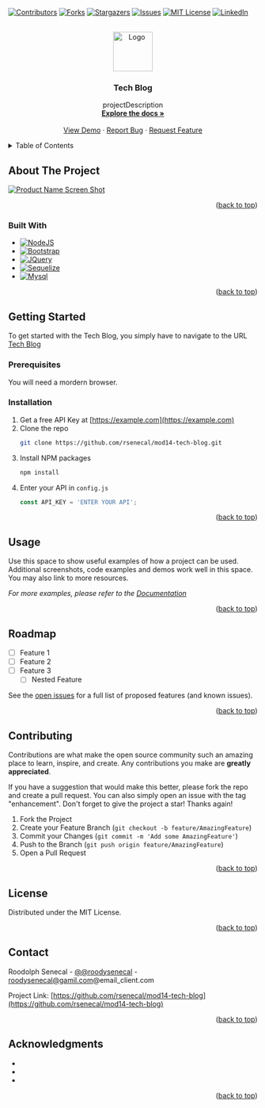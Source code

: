 <!-- Improved compatibility of back to top link: See: https://github.com/othneildrew/Best-README-Template/pull/73 -->
<!-- REPLACE  "mod14-tech-blog" with the name of the project on github
		REPLACE: "projectName" with the literal name of the project
		REPLACE  "projectDescription" with a brief description of your project --> 

<a name="readme-top"></a>
[![Contributors][contributors-shield]][contributors-url]
[![Forks][forks-shield]][forks-url]
[![Stargazers][stars-shield]][stars-url]
[![Issues][issues-shield]][issues-url]
[![MIT License][license-shield]][license-url]
[![LinkedIn][linkedin-shield]][linkedin-url]



<!-- PROJECT LOGO -->
<br />
<div align="center">
  <a href="https://github.com/rsenecal/mod14-tech-blog">
    <img src="images/logo.png" alt="Logo" width="80" height="80">
  </a>

<!-- Project Name -->
<h3 align="center">Tech Blog</h3>

  <p align="center">
    projectDescription
    <br />
    <a href="https://github.com/rsenecal/mod14-tech-blog"><strong>Explore the docs »</strong></a>
    <br />
    <br />
    <a href="https://github.com/rsenecal/mod14-tech-blog">View Demo</a>
    ·
    <a href="https://github.com/rsenecal/mod14-tech-blog/issues">Report Bug</a>
    ·
    <a href="https://github.com/rsenecal/mod14-tech-blog/issues">Request Feature</a>
  </p>
</div>



<!-- TABLE OF CONTENTS -->
<details>
  <summary>Table of Contents</summary>
  <ol>
    <li>
      <a href="#about-the-project">About The Project</a>
      <ul>
        <li><a href="#built-with">Built With</a></li>
      </ul>
    </li>
    <li>
      <a href="#getting-started">Getting Started</a>
      <ul>
        <li><a href="#prerequisites">Prerequisites</a></li>
        <li><a href="#installation">Installation</a></li>
      </ul>
    </li>
    <li><a href="#usage">Usage</a></li>
    <li><a href="#roadmap">Roadmap</a></li>
    <li><a href="#contributing">Contributing</a></li>
    <li><a href="#license">License</a></li>
    <li><a href="#contact">Contact</a></li>
    <li><a href="#acknowledgments">Acknowledgments</a></li>
  </ol>
</details>



<!-- ABOUT THE PROJECT -->
## About The Project

[![Product Name Screen Shot][product-screenshot]](https://example.com)


<p align="right">(<a href="#readme-top">back to top</a>)</p>



### Built With

* [![NodeJS][Nodejs.org]][Node-url]
* [![Bootstrap][Bootstrap.com]][Bootstrap-url]
* [![JQuery][JQuery.com]][JQuery-url]
* [![Sequelize][Sequelize.org]][Sequelize-url]
* [![Mysql][Mysql.com]][Mysql-url]

<p align="right">(<a href="#readme-top">back to top</a>)</p>



<!-- GETTING STARTED -->
## Getting Started

To get started with the Tech Blog, you simply have to navigate to the URL [Tech Blog](https://roody-mod14-tech-blog.herokuapp.com/)

### Prerequisites

You will need a mordern browser. 

### Installation

1. Get a free API Key at [https://example.com](https://example.com)
2. Clone the repo
   ```sh
   git clone https://github.com/rsenecal/mod14-tech-blog.git
   ```
3. Install NPM packages
   ```sh
   npm install
   ```
4. Enter your API in `config.js`
   ```js
   const API_KEY = 'ENTER YOUR API';
   ```

<p align="right">(<a href="#readme-top">back to top</a>)</p>

<!-- USAGE EXAMPLES -->
## Usage

Use this space to show useful examples of how a project can be used. Additional screenshots, code examples and demos work well in this space. You may also link to more resources.

_For more examples, please refer to the [Documentation](https://github.com/rsenecal/mod14-tech-blog/wiki)_

<p align="right">(<a href="#readme-top">back to top</a>)</p>



<!-- ROADMAP -->
## Roadmap

- [ ] Feature 1
- [ ] Feature 2
- [ ] Feature 3
    - [ ] Nested Feature

See the [open issues](https://github.com/rsenecal/mod14-tech-blog/issues) for a full list of proposed features (and known issues).

<p align="right">(<a href="#readme-top">back to top</a>)</p>



<!-- CONTRIBUTING -->
## Contributing

Contributions are what make the open source community such an amazing place to learn, inspire, and create. Any contributions you make are **greatly appreciated**.

If you have a suggestion that would make this better, please fork the repo and create a pull request. You can also simply open an issue with the tag "enhancement".
Don't forget to give the project a star! Thanks again!

1. Fork the Project
2. Create your Feature Branch (`git checkout -b feature/AmazingFeature`)
3. Commit your Changes (`git commit -m 'Add some AmazingFeature'`)
4. Push to the Branch (`git push origin feature/AmazingFeature`)
5. Open a Pull Request

<p align="right">(<a href="#readme-top">back to top</a>)</p>



<!-- LICENSE -->
## License

Distributed under the MIT License. 

<p align="right">(<a href="#readme-top">back to top</a>)</p>



<!-- CONTACT -->
## Contact

Roodolph Senecal - [@@roodysenecal](https://twitter.com/@roodysenecal) - roodysenecal@gamil.com@email_client.com

Project Link: [https://github.com/rsenecal/mod14-tech-blog](https://github.com/rsenecal/mod14-tech-blog)

<p align="right">(<a href="#readme-top">back to top</a>)</p>



<!-- ACKNOWLEDGMENTS -->
## Acknowledgments

* []()
* []()
* []()

<p align="right">(<a href="#readme-top">back to top</a>)</p>



<!-- MARKDOWN LINKS & IMAGES -->
<!-- https://www.markdownguide.org/basic-syntax/#reference-style-links -->
[contributors-shield]: https://img.shields.io/github/contributors/rsenecal/mod14-tech-blog.svg?style=for-the-badge
[contributors-url]: https://github.com/rsenecal/mod14-tech-blog/graphs/contributors
[forks-shield]: https://img.shields.io/github/forks/rsenecal/mod14-tech-blog.svg?style=for-the-badge
[forks-url]: https://github.com/rsenecal/mod14-tech-blog/network/members
[stars-shield]: https://img.shields.io/github/stars/rsenecal/mod14-tech-blog.svg?style=for-the-badge
[stars-url]: https://github.com/rsenecal/mod14-tech-blog/stargazers
[issues-shield]: https://img.shields.io/github/issues/rsenecal/mod14-tech-blog.svg?style=for-the-badge
[issues-url]: https://github.com/rsenecal/mod14-tech-blog/issues
[license-shield]: https://img.shields.io/github/license/rsenecal/mod14-tech-blog.svg?style=for-the-badge
[license-url]: https://github.com/rsenecal/mod14-tech-blog/blob/master/LICENSE.txt
[linkedin-shield]: https://img.shields.io/badge/-LinkedIn-black.svg?style=for-the-badge&logo=linkedin&colorB=555
[linkedin-url]: https://linkedin.com/in/linkedin_username
[product-screenshot]: images/screenshot.png
[Next.js]: https://img.shields.io/badge/next.js-000000?style=for-the-badge&logo=nextdotjs&logoColor=white
[Next-url]: https://nextjs.org/
[Nodejs.org]: https://img.shields.io/badge/Node.js-4e4e4e?style=for-the-badge&logo=node.js&logoColor=#339933
[Node-url]: https://https://nodejs.org/
[React.js]: https://img.shields.io/badge/React-20232A?style=for-the-badge&logo=react&logoColor=61DAFB
[React-url]: https://reactjs.org/
[Vue.js]: https://img.shields.io/badge/Vue.js-35495E?style=for-the-badge&logo=vuedotjs&logoColor=4FC08D
[Vue-url]: https://vuejs.org/
[Angular.io]: https://img.shields.io/badge/Angular-DD0031?style=for-the-badge&logo=angular&logoColor=white
[Angular-url]: https://angular.io/
[Svelte.dev]: https://img.shields.io/badge/Svelte-4A4A55?style=for-the-badge&logo=svelte&logoColor=FF3E00
[Svelte-url]: https://svelte.dev/
[Laravel.com]: https://img.shields.io/badge/Laravel-FF2D20?style=for-the-badge&logo=laravel&logoColor=white
[Laravel-url]: https://laravel.com
[Bootstrap.com]: https://img.shields.io/badge/Bootstrap-563D7C?style=for-the-badge&logo=bootstrap&logoColor=white
[Bootstrap-url]: https://getbootstrap.com
[JQuery.com]: https://img.shields.io/badge/jQuery-0769AD?style=for-the-badge&logo=jquery&logoColor=white
[JQuery-url]: https://jquery.com 
[Sequelize-url]:https://sequelize.org/
[Sequelize.org]:https://img.shields.io/badge/sequelize-4e4e4e?style=for-the-badge&logo=sequelize&logoColor=#52B0E7
[Mysql.com]:https://img.shields.io/badge/MySQL-fff?style=for-the-badge&logo=MySQL&logoColor=#4479A1
[Mysql-url]:https://www.mysql.com/
